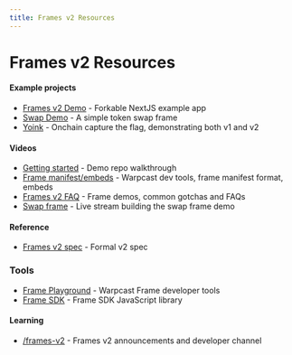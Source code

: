 ```yaml
---
title: Frames v2 Resources
---
```


# Frames v2 Resources

#### Example projects

- [Frames v2 Demo](https://github.com/farcasterxyz/frames-v2-demo) - Forkable NextJS example app
- [Swap Demo](https://github.com/horsefacts/frames-v2-swap-demo) - A simple token swap frame
- [Yoink](https://github.com/horsefacts/yoink-devcon/tree/main/app) - Onchain capture the flag, demonstrating both v1 and v2

#### Videos

- [Getting started](https://www.youtube.com/watch?v=5wAbo_YsuC4) - Demo repo walkthrough
- [Frame manifest/embeds](https://www.youtube.com/watch?v=S1KuwHYPtxU) - Warpcast dev tools, frame manifest format, embeds
- [Frames v2 FAQ](https://www.youtube.com/watch?v=sr5uuIz4jG0) - Frame demos, common gotchas and FAQs
- [Swap frame](https://www.youtube.com/watch?v=FwmMKWFexdg) - Live stream building the swap frame demo

#### Reference

- [Frames v2 spec](./spec.md) - Formal v2 spec

### Tools

- [Frame Playground](https://warpcast.com/~/developers/frames) - Warpcast Frame developer tools
- [Frame SDK](https://github.com/farcasterxyz/frames/) - Frame SDK JavaScript library

#### Learning

- [/frames-v2](https://warpcast.com/~/channel/frames-v2) - Frames v2 announcements and developer channel
